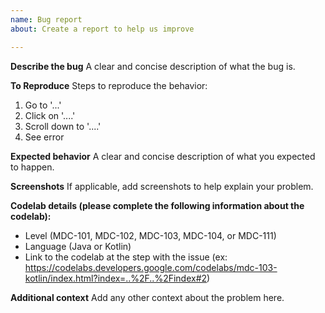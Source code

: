 ```yaml
---
name: Bug report
about: Create a report to help us improve

---
```


**Describe the bug**
A clear and concise description of what the bug is.

**To Reproduce**
Steps to reproduce the behavior:
1. Go to '...'
2. Click on '....'
3. Scroll down to '....'
4. See error

**Expected behavior**
A clear and concise description of what you expected to happen.

**Screenshots**
If applicable, add screenshots to help explain your problem.

**Codelab details (please complete the following information about the codelab):**
 - Level (MDC-101, MDC-102, MDC-103, MDC-104, or MDC-111)
 - Language (Java or Kotlin)
 - Link to the codelab at the step with the issue (ex: https://codelabs.developers.google.com/codelabs/mdc-103-kotlin/index.html?index=..%2F..%2Findex#2)

**Additional context**
Add any other context about the problem here.
